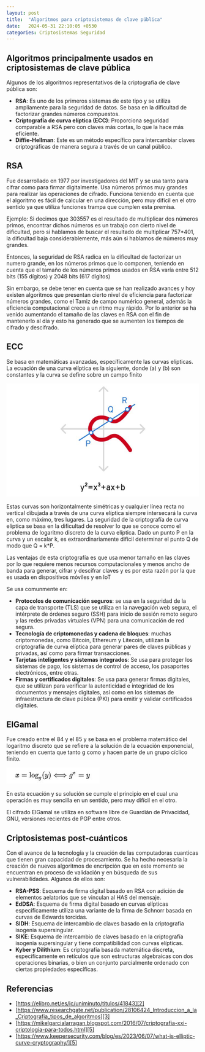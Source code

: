 ```yaml
---
layout: post
title:  "Algoritmos para criptosistemas de clave pública"
date:   2024-05-31 22:10:05 +0530
categories: Criptosistemas Seguridad
---
```


## Algoritmos principalmente usados en criptosistemas de clave pública
Algunos de los algoritmos representativos de la criptografía de clave pública son:
- **RSA**: Es uno de los primeros sistemas de este tipo y se utiliza ampliamente para la seguridad de datos. Se basa en la dificultad de factorizar grandes números compuestos.
- **Criptografía de curva elíptica (ECC)**: Proporciona seguridad comparable a RSA pero con claves más cortas, lo que la hace más eficiente.
- **Diffie-Hellman**: Este es un método específico para intercambiar claves criptográficas de manera segura a través de un canal público.


## RSA
Fue desarrollado en 1977 por investigadores del MIT y se usa tanto para cifrar como para firmar digitalmente. Usa números primos muy grandes para realizar las operaciones de cifrado. Funciona teniendo en cuenta que el algoritmo es fácil de calcular en una dirección, pero muy difícil en el otro sentido ya que utiliza funciones trampa que cumplen esta premisa.

Ejemplo: Si decimos que 303557 es el resultado de multiplicar dos números primos, encontrar dichos números es un trabajo con cierto nivel de dificultad, pero si hablamos de buscar el resultado de multiplicar 757*401, la dificultad baja considerablemente, más aún si hablamos de números muy grandes.

Entonces, la seguridad de RSA radica en la dificultad de factorizar un numero grande, en los números primos que lo componen, teniendo en cuenta que el tamaño de los números primos usados en RSA varía entre 512 bits (155 dígitos) y 2048 bits (617 dígitos)

Sin embargo, se debe tener en cuenta que se han realizado avances y hoy existen algoritmos que presentan cierto nivel de eficiencia para factorizar números grandes, como el Tamiz de campo numérico general, además la eficiencia computacional crece a un ritmo muy rápido. Por lo anterior se ha venido aumentando el tamaño de las claves en RSA con el fin de mantenerlo al día y esto ha generado que se aumenten los tiempos de cifrado y descifrado.

## ECC
Se basa en matemáticas avanzadas, específicamente las curvas elípticas. La ecuación de una curva elíptica es la siguiente, donde (a) y (b) son constantes y la curva se define sobre un campo finito

![Image](/assets/curvaeliptic.JPG)

Estas curvas son horizontalmente simétricas y cualquier línea recta no vertical dibujada a través de una curva elíptica siempre intersecará la curva en, como máximo, tres lugares. La seguridad de la criptografía de curva elíptica se basa en la dificultad de resolver lo que se conoce como el problema de logaritmo discreto de la curva elíptica. Dado un punto P en la curva y un escalar k, es extraordinariamente difícil determinar el punto Q de modo que Q = k*P.

Las ventajas de esta criptografía es que usa menor tamaño en las claves por lo que requiere menos recursos computacionales y menos ancho de banda para generar, cifrar y descifrar claves y es por esta razón por la que es usada en dispositivos móviles y en IoT

Se usa comunmente en:
- **Protocolos de comunicación seguros**: se usa en la seguridad de la capa de transporte (TLS) que se utiliza en la navegación web segura, el intérprete de órdenes seguro (SSH) para inicio de sesión remoto seguro y las redes privadas virtuales (VPN) para una comunicación de red segura.
- **Tecnología de criptomonedas y cadena de bloques**: muchas criptomonedas, como Bitcoin, Ethereum y Litecoin, utilizan la criptografía de curva elíptica para generar pares de claves públicas y privadas, así como para firmar transacciones.
- **Tarjetas inteligentes y sistemas integrados**: Se usa para proteger los sistemas de pago, los sistemas de control de acceso, los pasaportes electrónicos, entre otras.
- **Firmas y certificados digitales**: Se usa para generar firmas digitales, que se utilizan para verificar la autenticidad e integridad de los documentos y mensajes digitales, así como en los sistemas de infraestructura de clave pública (PKI) para emitir y validar certificados digitales.

## ElGamal
Fue creado entre el 84 y el 85 y se basa en el problema matemático del logaritmo discreto que se refiere a la solución de la ecuación exponencial, teniendo en cuenta que tanto g como y hacen parte de un grupo cíclico finito.

![Image](/assets/Logarit.JPG)

En esta ecuación y su solución se cumple el principio en el cual una operación es muy sencilla en un sentido, pero muy difícil en el otro.

El cifrado ElGamal se utiliza en software libre de Guardián de Privacidad, GNU, versiones recientes de PGP entre otros.

## Criptosistemas post-cuánticos

Con el avance de la tecnología y la creación de las computadoras cuanticas que tienen gran capacidad de procesamiento. Se ha hecho necesaria la creación de nuevos algoritmos de encripción que en este momento se encuentran en proceso de validación y en búsqueda de sus vulnerabilidades. Algunos de ellos son:

- **RSA-PSS**: Esquema de firma digital basado en RSA con adición de elementos aelatorios que se vinculan al HAS del mensaje.
- **EdDSA**: Esquema de firma digital basado en curvas elípticas específicamente utiliza una variante de la firma de Schnorr basada en curvas de Edwards torcidas.
- **SIDH**: Esquema de intercambio de claves basado en la criptografía isogenia supersingular.
- **SIKE**: Esquema de intercambio de claves basado en la criptografía isogenia supersingular y tiene compatibilidad con curvas elípticas.
- **Kyber y Dilithium**: Es criptografía basada matemática discreta, específicamente en retículos que son estructuras algebraicas con dos operaciones binarias, o bien un conjunto parcialmente ordenado con ciertas propiedades específicas.

## Referencias

- [https://elibro.net/es/lc/uniminuto/titulos/41843][2]
- [https://www.researchgate.net/publication/28106424_Introduccion_a_la_Criptografia_tipos_de_algoritmos][3]
- [https://mikelgarcialarragan.blogspot.com/2016/07/criptografia-xxi-criptologia-para-todos.html][5]
- [https://www.keepersecurity.com/blog/es/2023/06/07/what-is-elliptic-curve-cryptography/][5]
  
[2]: https://elibro.net/es/lc/uniminuto/titulos/41843
[3]: https://www.researchgate.net/publication/28106424_Introduccion_a_la_Criptografia_tipos_de_algoritmos
[4]: https://mikelgarcialarragan.blogspot.com/2016/07/criptografia-xxi-criptologia-para-todos.html
[5]: https://www.keepersecurity.com/blog/es/2023/06/07/what-is-elliptic-curve-cryptography/

